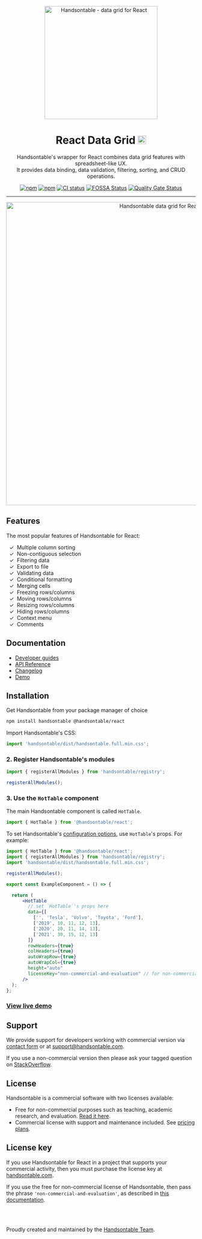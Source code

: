 <div align="center">

<a href="https://handsontable.com" rel="nofollow"><img src="https://raw.githubusercontent.com/handsontable/handsontable/develop/resources/handsontable-logo-blue.svg" alt="Handsontable - data grid for React" width="300"></a>

# React Data Grid <img src="https://raw.githubusercontent.com/handsontable/handsontable/develop/resources/icons/react-icon.svg" width="22" height="22">

Handsontable's wrapper for React combines data grid features with spreadsheet-like UX. <br>
It provides data binding, data validation, filtering, sorting, and CRUD operations.

[![npm](https://img.shields.io/npm/dt/@handsontable/react.svg)](https://npmjs.com/package/@handsontable/react)
[![npm](https://img.shields.io/npm/dm/@handsontable/react.svg)](https://npmjs.com/package/@handsontable/react)
[![CI status](https://github.com/handsontable/handsontable/actions/workflows/test.yml/badge.svg?branch=master)](https://github.com/handsontable/handsontable/actions/workflows/test.yml?query=branch%3Amaster)
[![FOSSA Status](https://app.fossa.io/api/projects/git%2Bgithub.com%2Fhandsontable%2Fhandsontable.svg?type=shield)](https://app.fossa.io/projects/git%2Bgithub.com%2Fhandsontable%2Fhandsontable?ref=badge_shield)
[![Quality Gate Status](https://sonarcloud.io/api/project_badges/measure?project=handsontable_handsontable&metric=alert_status)](https://sonarcloud.io/dashboard?id=handsontable_handsontable)

---

<a href="https://handsontable.com/demo"><img src="https://raw.githubusercontent.com/handsontable/handsontable/develop/resources/handsontable-github-preview.png" alt="Handsontable data grid for React" width="805"/></a>

</div>

## Features

The most popular features of Handsontable for React:

&nbsp;&nbsp;✓&nbsp; Multiple column sorting <br>
&nbsp;&nbsp;✓&nbsp; Non-contiguous selection <br>
&nbsp;&nbsp;✓&nbsp; Filtering data <br>
&nbsp;&nbsp;✓&nbsp; Export to file <br>
&nbsp;&nbsp;✓&nbsp; Validating data <br>
&nbsp;&nbsp;✓&nbsp; Conditional formatting <br>
&nbsp;&nbsp;✓&nbsp; Merging cells <br>
&nbsp;&nbsp;✓&nbsp; Freezing rows/columns <br>
&nbsp;&nbsp;✓&nbsp; Moving rows/columns <br>
&nbsp;&nbsp;✓&nbsp; Resizing rows/columns <br>
&nbsp;&nbsp;✓&nbsp; Hiding rows/columns <br>
&nbsp;&nbsp;✓&nbsp; Context menu <br>
&nbsp;&nbsp;✓&nbsp; Comments <br>

## Documentation

- [Developer guides](https://handsontable.com/docs/react-installation/)
- [API Reference](https://handsontable.com/docs/api/core/)
- [Changelog](https://handsontable.com/docs/release-notes/)
- [Demo](https://handsontable.com/demo)

<div id="installation"></div>

## Installation

Get Handsontable from your package manager of choice

```bash
npm install handsontable @handsontable/react
```

Import Handsontable's CSS:

```jsx
import 'handsontable/dist/handsontable.full.min.css';
```

### 2. Register Handsontable's modules

```jsx
import { registerAllModules } from 'handsontable/registry';

registerAllModules();
```

### 3. Use the `HotTable` component

The main Handsontable component is called `HotTable`.

```jsx
import { HotTable } from '@handsontable/react';
```

To set Handsontable's [configuration options](https://handsontable.com/docs/react-data-grid/configuration-options), use `HotTable`'s props. For example:

```jsx
import { HotTable } from '@handsontable/react';
import { registerAllModules } from 'handsontable/registry';
import 'handsontable/dist/handsontable.full.min.css';

registerAllModules();

export const ExampleComponent = () => {

  return (
      <HotTable
        // set `HotTable`'s props here
        data={[
          ['', 'Tesla', 'Volvo', 'Toyota', 'Ford'],
          ['2019', 10, 11, 12, 13],
          ['2020', 20, 11, 14, 13],
          ['2021', 30, 15, 12, 13]
        ]}
        rowHeaders={true}
        colHeaders={true}
        autoWrapRow={true}
        autoWrapCol={true}
        height="auto"
        licenseKey="non-commercial-and-evaluation" // for non-commercial use only
      />
  );
};
```



### [View live demo](https://handsontable.com/docs/react-data-grid/demo/)

## Support

We provide support for developers working with commercial version via [contact form](https://handsontable.com/contact?category=technical_support)</a> or at support@handsontable.com.

If you use a non-commercial version then please ask your tagged question on [StackOverflow](https://stackoverflow.com/questions/tagged/handsontable).

## License

Handsontable is a commercial software with two licenses available:

- Free for non-commercial purposes such as teaching, academic research, and evaluation. [Read it here](https://github.com/handsontable/handsontable/blob/master/handsontable-non-commercial-license.pdf).
- Commercial license with support and maintenance included. See [pricing plans](https://handsontable.com/pricing).

## License key

If you use Handsontable for React in a project that supports your commercial activity, then you must purchase the license key at [handsontable.com](https://handsontable.com/pricing).

If you use the free for non-commercial license of Handsontable, then pass the phrase `'non-commercial-and-evaluation'`, as described in [this documentation](https://handsontable.com/docs/license-key/).

<br>
<br>

Proudly created and maintained by the [Handsontable Team](https://handsontable.com/team).
